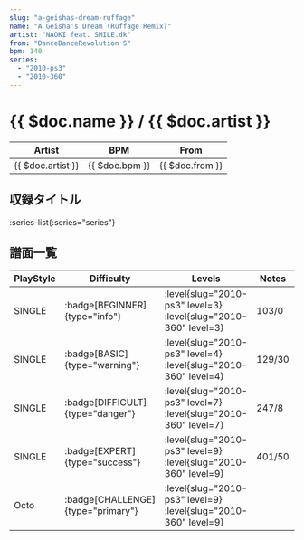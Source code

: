 ```yaml
---
slug: "a-geishas-dream-ruffage"
name: "A Geisha's Dream (Ruffage Remix)"
artist: "NAOKI feat. SMILE.dk"
from: "DanceDanceRevolution S"
bpm: 140
series:
  - "2010-ps3"
  - "2010-360"
---
```


# {{ $doc.name }} / {{ $doc.artist }}

|Artist|BPM|From|
|------|---|----|
|{{ $doc.artist }}|{{ $doc.bpm }}|{{ $doc.from }}|

## 収録タイトル

:series-list{:series="series"}

## 譜面一覧

|PlayStyle|Difficulty|Levels|Notes|Movie|
|---------|----------|------|-----|-----|
|SINGLE| :badge[BEGINNER]{type="info"}|<div class="field is-grouped is-grouped-multiline"> :level{slug="2010-ps3" level=3} :level{slug="2010-360" level=3}</div>|103/0||
|SINGLE| :badge[BASIC]{type="warning"}|<div class="field is-grouped is-grouped-multiline"> :level{slug="2010-ps3" level=4} :level{slug="2010-360" level=4}</div>|129/30||
|SINGLE| :badge[DIFFICULT]{type="danger"}|<div class="field is-grouped is-grouped-multiline"> :level{slug="2010-ps3" level=7} :level{slug="2010-360" level=7}</div>|247/8||
|SINGLE| :badge[EXPERT]{type="success"}|<div class="field is-grouped is-grouped-multiline"> :level{slug="2010-ps3" level=9} :level{slug="2010-360" level=9}</div>|401/50||
|Octo| :badge[CHALLENGE]{type="primary"}|<div class="field is-grouped is-grouped-multiline"> :level{slug="2010-ps3" level=9} :level{slug="2010-360" level=9}</div>|||
